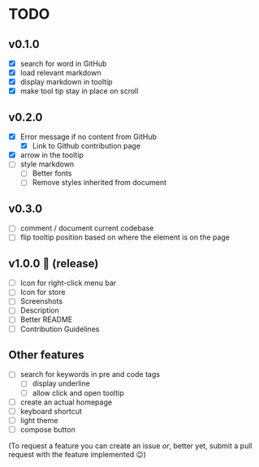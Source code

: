 # TODO

## v0.1.0
- [x] search for word in GitHub
- [x] load relevant markdown
- [x] display markdown in tooltip
- [x] make tool tip stay in place on scroll

## v0.2.0

- [x] Error message if no content from GitHub
  - [x] Link to Github contribution page
- [x] arrow in the tooltip
- [ ] style markdown
  - [ ] Better fonts
  - [ ] Remove styles inherited from document

## v0.3.0

- [ ] comment / document current codebase
- [ ] flip tooltip position based on where the element is on the page

## v1.0.0 :raised_hands: (release)
- [ ] Icon for right-click menu bar
- [ ] Icon for store
- [ ] Screenshots
- [ ] Description
- [ ] Better README
- [ ] Contribution Guidelines

## Other features
- [ ] search for keywords in pre and code tags
    - [ ] display underline
    - [ ] allow click and open tooltip
- [ ] create an actual homepage
- [ ] keyboard shortcut
- [ ] light theme
- [ ] compose button

(To request a feature you can create an issue *or*, better yet, submit a pull request with the feature implemented :wink:)
